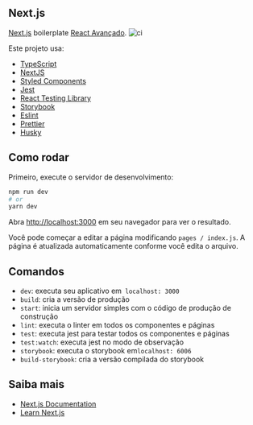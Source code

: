 ## Next.js

[Next.js](https://nextjs.org/) boilerplate [React Avançado](https://reactavancado.com.br/).
![ci](https://github.com/React-Avancado/boilerplate/workflows/ci/badge.svg)


Este projeto usa:

- [TypeScript](https://www.typescriptlang.org/)
- [NextJS](https://nextjs.org/)
- [Styled Components](https://styled-components.com/)
- [Jest](https://jestjs.io/)
- [React Testing Library](https://testing-library.com/docs/react-testing-library/intro)
- [Storybook](https://storybook.js.org/)
- [Eslint](https://eslint.org/)
- [Prettier](https://prettier.io/)
- [Husky](https://github.com/typicode/husky)

## Como rodar

Primeiro, execute o servidor de desenvolvimento:

```bash
npm run dev
# or
yarn dev
```
Abra [http://localhost:3000](http://localhost:3000) em seu navegador para ver o resultado.


Você pode começar a editar a página modificando `pages / index.js`. A página é atualizada automaticamente conforme você edita o arquivo.

## Comandos

- `dev`: executa seu aplicativo em` localhost: 3000`
- `build`: cria a versão de produção
- `start`: inicia um servidor simples com o código de produção de construção
- `lint`: executa o linter em todos os componentes e páginas
- `test`: executa jest para testar todos os componentes e páginas
- `test:watch`: executa jest no modo de observação
- `storybook`: executa o storybook em`localhost: 6006`
- `build-storybook`: cria a versão compilada do storybook

## Saiba mais

- [Next.js Documentation](https://nextjs.org/docs) 
- [Learn Next.js](https://nextjs.org/learn) 